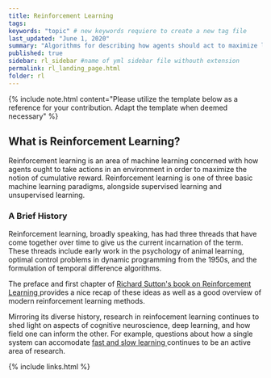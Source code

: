 ```yaml
---
title: Reinforcement Learning
tags:
keywords: "topic" # new keywords requiere to create a new tag file
last_updated: "June 1, 2020"
summary: "Algorithms for describing how agents should act to maximize long-term rewards."
published: true
sidebar: rl_sidebar #name of yml sidebar file withouth extension
permalink: rl_landing_page.html
folder: rl
---
```



{% include note.html content="Please utilize the template below as a reference for your contribution. Adapt the template when deemed necessary" %}

## What is Reinforcement Learning?

Reinforcement learning is an area of machine learning concerned with how agents ought to take actions in an environment in order to maximize the notion of cumulative reward. Reinforcement learning is one of three basic machine learning paradigms, alongside supervised learning and unsupervised learning.

### A Brief History

Reinforcement learning, broadly speaking, has had three threads that have come together over time to give us the current incarnation of the term. These threads include early work in the psychology of animal learning, optimal control problems in dynamic programming from the 1950s, and the formulation of temporal difference algorithms. 

The preface and first chapter of <a href= "https://web.stanford.edu/class/psych209/Readings/SuttonBartoIPRLBook2ndEd.pdf" target = "_blank"> Richard Sutton's book on Reinforcement Learning </a> provides a nice recap of these ideas as well as a good overview of modern reinforcement learning methods.

Mirroring its diverse history, research in reinfocement learning continues to shed light on aspects of cognitive neuroscience, deep learning, and how field one can inform the other. For example, questions about how a single system can accomodate <a href = "https://www.cell.com/trends/cognitive-sciences/fulltext/S1364-6613(19)30061-0" target = "_blank">fast and slow learning </a>continues to be an active area of research.



{% include links.html %}

